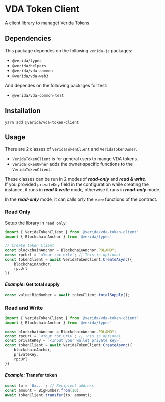 
# VDA Token Client

A client library to managet Verida Tokens

## Dependencies
This package dependes on the following `verida-js` packages:
- `@verida/types`
- `@verida/helpers`
- `@verida/vda-common`
- `@verida/vda-web3`

And dependes on the following packages for test:
- `@verida/vda-common-test`

## Installation

```
yarn add @verida/vda-token-client
```

## Usage

There are 2 classes of `VeridaTokenClient` and `VeridaTokenOwner`.<br/>
- `VeridaTokenClient` is for general users to mange VDA tokens.
- `VeridaTokenOwner` adds the owner-specific functions to the `VeridaTokenClient`.

These classes can be run in 2 modes of __*read-only*__ and __*read & write*__.<br/>
If you provided `privateKey` field in the configuration while creating the instance, it runs in __*read & write*__ mode, otherwise it runs in __*read-only*__ mode.

In the __*read-only*__ mode, it can calls only the `view` functions of the contract.

### Read Only

Setup the library in `read only`:

```ts
import { VeridaTokenClient } from '@verida/vda-token-client'
import { BlockchainAnchor } from '@verida/types'

// Create token Client
const blockchainAnchor = BlockchainAnchor.POLAMOY;
const rpcUrl = `<Your rpc url>`; // This is optional
const tokenClient = await VeridaTokenClient.CreateAsync({
    blockchainAnchor,
    rpcUrl
})
```

#### *Example:*  Get total supply

```ts
const value:BigNumber = await tokenClient.totalSupply();
```

### Read and Write

```ts
import { VeridaTokenClient } from '@verida/vda-token-client'
import { BlockchainAnchor } from '@verida/types'

const blockchainAnchor = BlockchainAnchor.POLAMOY;
const rpcUrl = `<Your rpc url>`; // This is optional
const privateKey = `<Input your wallet private key>`;
const tokenClient = await VeridaTokenClient.CreateAsync({
    blockchainAnchor,
    privateKey,
    rpcUrl
})
```

#### *Example:* Transfer token

```ts
const to = `0x...`; // Recipient address
const amount = BigNumber.from(10);
await tokenClient.transfer(to, amount);
```
